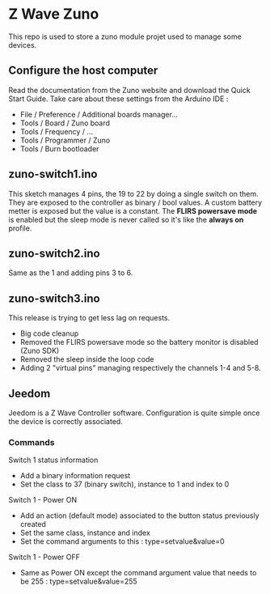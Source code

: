# Z Wave Zuno
This repo is used to store a zuno module projet used to manage some devices.

## Configure the host computer
Read the documentation from the Zuno website and download the Quick Start Guide.
Take care about these settings from the Arduino IDE :
- File / Preference / Additional boards manager...
- Tools / Board / Zuno board
- Tools / Frequency / ...
- Tools / Programmer / Zuno
- Tools / Burn bootloader

## zuno-switch1.ino
This sketch manages 4 pins, the 19 to 22 by doing a single switch on them.
They are exposed to the controller as binary / bool values.
A custom battery metter is exposed but the value is a constant.
The **FLIRS powersave mode** is enabled but the sleep mode is never called so it's like the **always on** profile.

## zuno-switch2.ino
Same as the 1 and adding pins 3 to 6.

## zuno-switch3.ino
This release is trying to get less lag on requests.
- Big code cleanup
- Removed the FLIRS powersave mode so the battery monitor is disabled (Zuno SDK)
- Removed the sleep inside the loop code
- Adding 2 "virtual pins" managing respectively the channels 1-4 and 5-8.


## Jeedom
Jeedom is a Z Wave Controller software.
Configuration is quite simple once the device is correctly associated.

### Commands
Switch 1 status information
- Add a binary information request
- Set the class to 37 (binary switch), instance to 1 and index to 0

Switch 1 - Power ON
- Add an action (default mode) associated to the button status previously created 
- Set the same class, instance and index
- Set the command arguments to this : type=setvalue&value=0

Switch 1 - Power OFF
- Same as Power ON except the command argument value that needs to be 255 : type=setvalue&value=255



